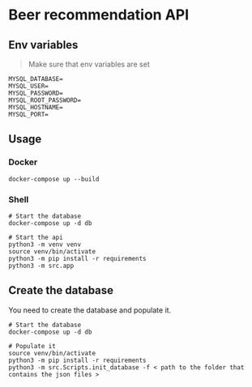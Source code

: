 # Beer recommendation API

## Env variables

> Make sure that env variables are set

```text
MYSQL_DATABASE=
MYSQL_USER=
MYSQL_PASSWORD=
MYSQL_ROOT_PASSWORD=
MYSQL_HOSTNAME=
MYSQL_PORT=
```

## Usage

### Docker

```shell
docker-compose up --build
```

### Shell

```shell
# Start the database
docker-compose up -d db

# Start the api
python3 -m venv venv
source venv/bin/activate
python3 -m pip install -r requirements
python3 -m src.app
```

## Create the database

You need to create the database and populate it.

```shell
# Start the database
docker-compose up -d db

# Populate it
source venv/bin/activate
python3 -m pip install -r requirements
python3 -m src.Scripts.init_database -f < path to the folder that contains the json files >
```